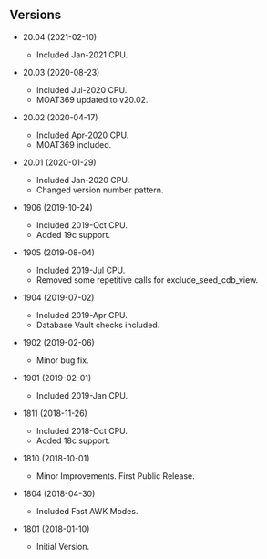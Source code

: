 ## Versions ##

* 20.04 (2021-02-10)
  - Included Jan-2021 CPU.

* 20.03 (2020-08-23)
  - Included Jul-2020 CPU.
  - MOAT369 updated to v20.02.

* 20.02 (2020-04-17)
  - Included Apr-2020 CPU.
  - MOAT369 included.

* 20.01 (2020-01-29)
  - Included Jan-2020 CPU.
  - Changed version number pattern.

* 1906 (2019-10-24)
  - Included 2019-Oct CPU.
  - Added 19c support.

* 1905 (2019-08-04)
  - Included 2019-Jul CPU.
  - Removed some repetitive calls for exclude_seed_cdb_view.

* 1904 (2019-07-02)
  - Included 2019-Apr CPU.
  - Database Vault checks included.

* 1902 (2019-02-06)
  - Minor bug fix.

* 1901 (2019-02-01)
  - Included 2019-Jan CPU.

* 1811 (2018-11-26)
  - Included 2018-Oct CPU.
  - Added 18c support.

* 1810 (2018-10-01)
  - Minor Improvements. First Public Release.

* 1804 (2018-04-30)
  - Included Fast AWK Modes.

* 1801 (2018-01-10)
  - Initial Version.